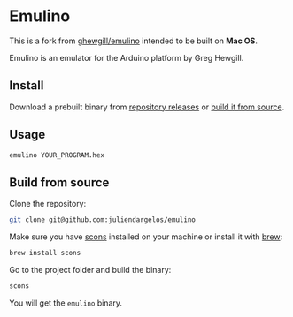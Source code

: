 # Emulino

This is a fork from [ghewgill/emulino](https://github.com/ghewgill/emulino) intended to be built on **Mac OS**.

Emulino is an emulator for the Arduino platform by Greg Hewgill.

## Install

Download a prebuilt binary from [repository releases](https://github.com/juliendargelos/emulino/releases) or [build it from source](#build-from-source).

## Usage

```bash
emulino YOUR_PROGRAM.hex
```

## Build from source

Clone the repository:

```bash
git clone git@github.com:juliendargelos/emulino
```

Make sure you have [scons](https://scons.org) installed on your machine or install it with [brew](https://brew.sh):

```bash
brew install scons
```

Go to the project folder and build the binary:

```bash
scons
```

You will get the `emulino` binary.
